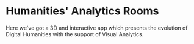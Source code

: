 # Humanities' Analytics Rooms
Here we've got a 3D and interactive app which presents the evolution of Digital Humanities with the support of Visual Analytics.
